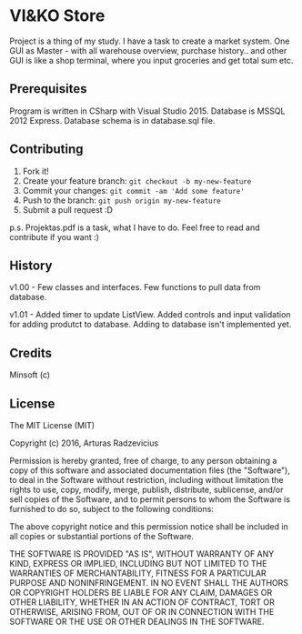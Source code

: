 # VI&KO Store

Project is a thing of my study. I have a task to create a market system. One GUI as Master - with all warehouse overview, purchase history.. and other GUI is like a shop terminal, where you input groceries and get total sum etc.

## Prerequisites

Program is written in CSharp with Visual Studio 2015. Database is MSSQL 2012 Express. Database schema is in database.sql file.

## Contributing

1. Fork it!
2. Create your feature branch: `git checkout -b my-new-feature`
3. Commit your changes: `git commit -am 'Add some feature'`
4. Push to the branch: `git push origin my-new-feature`
5. Submit a pull request :D

p.s. Projektas.pdf is a task, what I have to do. Feel free to read and contribute if you want :)

## History

v1.00 - Few classes and interfaces. Few functions to pull data from database.

v1.01 - Added timer to update ListView. Added controls and input validation for adding produtct to database. Adding to database isn't implemented yet.

## Credits

Minsoft (c)

## License

The MIT License (MIT)

Copyright (c) 2016, Arturas Radzevicius

Permission is hereby granted, free of charge, to any person obtaining a copy
of this software and associated documentation files (the "Software"), to deal
in the Software without restriction, including without limitation the rights
to use, copy, modify, merge, publish, distribute, sublicense, and/or sell
copies of the Software, and to permit persons to whom the Software is
furnished to do so, subject to the following conditions:

The above copyright notice and this permission notice shall be included in all
copies or substantial portions of the Software.

THE SOFTWARE IS PROVIDED "AS IS", WITHOUT WARRANTY OF ANY KIND, EXPRESS OR
IMPLIED, INCLUDING BUT NOT LIMITED TO THE WARRANTIES OF MERCHANTABILITY,
FITNESS FOR A PARTICULAR PURPOSE AND NONINFRINGEMENT. IN NO EVENT SHALL THE
AUTHORS OR COPYRIGHT HOLDERS BE LIABLE FOR ANY CLAIM, DAMAGES OR OTHER
LIABILITY, WHETHER IN AN ACTION OF CONTRACT, TORT OR OTHERWISE, ARISING FROM,
OUT OF OR IN CONNECTION WITH THE SOFTWARE OR THE USE OR OTHER DEALINGS IN THE
SOFTWARE.